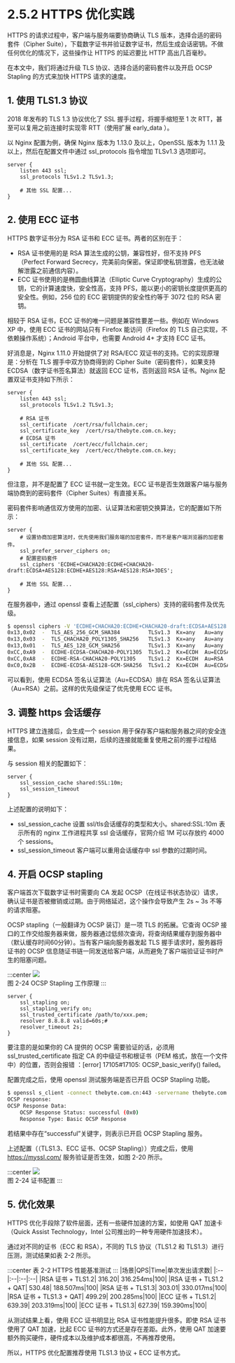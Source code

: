 # 2.5.2 HTTPS 优化实践

HTTPS 的请求过程中，客户端与服务端要协商确认 TLS 版本，选择合适的密码套件（Cipher Suite），下载数字证书并验证数字证书，然后生成会话密钥。不做任何优化的情况下，这些操作让
HTTPS 的延迟要比 HTTP 高出几百毫秒。

在本文中，我们将通过升级 TLS 协议、选择合适的密码套件以及开启 OCSP Stapling 的方式来加快 HTTPS 请求的速度。


## 1. 使用 TLS1.3 协议 

2018 年发布的 TLS 1.3 协议优化了 SSL 握手过程，将握手缩短至 1 次 RTT，甚至可以复用之前连接时实现零 RTT（使用扩展 early_data ）。

以 Nginx 配置为例，确保 Nginx 版本为 1.13.0 及以上，OpenSSL 版本为 1.1.1 及以上，然后在配置文件中通过 ssl_protocols 指令增加 TLSv1.3 选项即可。

```nginx
server {
	listen 443 ssl;
	ssl_protocols TLSv1.2 TLSv1.3;

	# 其他 SSL 配置...
}
```

## 2. 使用 ECC 证书

HTTPS 数字证书分为 RSA 证书和 ECC 证书。两者的区别在于：
- RSA 证书使用的是 RSA 算法生成的公钥，兼容性好，但不支持 PFS （Perfect Forward Secrecy，完美前向保密。保证即使私钥泄露，也无法破解泄露之前通信内容）。
- ECC 证书使用的是椭圆曲线算法（Elliptic Curve Cryptography）生成的公钥，它的计算速度快，安全性高，支持 PFS，能以更小的密钥长度提供更高的安全性。例如，256 位的 ECC 密钥提供的安全性约等于 3072 位的 RSA 密钥。


相较于 RSA 证书，ECC 证书的唯一问题是兼容性要差一些。例如在 Windows XP 中，使用 ECC 证书的网站只有 Firefox 能访问（Firefox 的 TLS 自己实现，不依赖操作系统）；Android 平台中，也需要 Android 4+ 才支持 ECC 证书。

好消息是，Nginx 1.11.0 开始提供了对 RSA/ECC 双证书的支持。它的实现原理是：分析在 TLS 握手中双方协商得到的 Cipher Suite（密码套件），如果支持 ECDSA（数字证书签名算法）就返回 ECC 证书，否则返回 RSA 证书。Nginx 配置双证书支持如下所示：

```nginx
server {
	listen 443 ssl;
	ssl_protocols TLSv1.2 TLSv1.3;

	# RSA 证书
	ssl_certificate  /cert/rsa/fullchain.cer;
	ssl_certificate_key  /cert/rsa/thebyte.com.cn.key;
	# ECDSA 证书
	ssl_certificate  /cert/ecc/fullchain.cer;
	ssl_certificate_key  /cert/ecc/thebyte.com.cn.key;

    # 其他 SSL 配置...
}
```
但注意，并不是配置了 ECC 证书就一定生效。ECC 证书是否生效跟客户端与服务端协商到的密码套件（Cipher Suites）有直接关系。

密码套件影响通信双方使用的加密、认证算法和密钥交换算法，它的配置如下所示：

```nginx
server {
	# 设置协商加密算法时，优先使用我们服务端的加密套件，而不是客户端浏览器的加密套件。
	ssl_prefer_server_ciphers on;
	# 配置密码套件
    ssl_ciphers 'ECDHE+CHACHA20:ECDHE+CHACHA20-draft:ECDSA+AES128:ECDHE+AES128:RSA+AES128:RSA+3DES';

    # 其他 SSL 配置...
}
```
在服务器中，通过 openssl 查看上述配置（ssl_ciphers）支持的密码套件及优先级。

```bash
$ openssl ciphers -V 'ECDHE+CHACHA20:ECDHE+CHACHA20-draft:ECDSA+AES128:ECDHE+AES128:RSA+AES128:RSA+3DES' | column -t
0x13,0x02  -  TLS_AES_256_GCM_SHA384         TLSv1.3  Kx=any   Au=any    Enc=AESGCM(256)             Mac=AEAD
0x13,0x03  -  TLS_CHACHA20_POLY1305_SHA256   TLSv1.3  Kx=any   Au=any    Enc=CHACHA20/POLY1305(256)  Mac=AEAD
0x13,0x01  -  TLS_AES_128_GCM_SHA256         TLSv1.3  Kx=any   Au=any    Enc=AESGCM(128)             Mac=AEAD
0xCC,0xA9  -  ECDHE-ECDSA-CHACHA20-POLY1305  TLSv1.2  Kx=ECDH  Au=ECDSA  Enc=CHACHA20/POLY1305(256)  Mac=AEAD
0xCC,0xA8  -  ECDHE-RSA-CHACHA20-POLY1305    TLSv1.2  Kx=ECDH  Au=RSA    Enc=CHACHA20/POLY1305(256)  Mac=AEAD
0xC0,0x2B  -  ECDHE-ECDSA-AES128-GCM-SHA256  TLSv1.2  Kx=ECDH  Au=ECDSA  Enc=AESGCM(128)             Mac=AEAD
```

可以看到，使用 ECDSA 签名认证算法（Au=ECDSA）排在 RSA 签名认证算法（Au=RSA）之前。这样的优先级保证了优先使用 ECC 证书。


## 3. 调整 https 会话缓存

HTTPS 建立连接后，会生成一个 session 用于保存客户端和服务器之间的安全连接信息，如果 session 没有过期，后续的连接就能重复使用之前的握手过程结果。

与 session 相关的配置如下：
```nginx
server {
	ssl_session_cache shared:SSL:10m;
	ssl_session_timeout
}
```
上述配置的说明如下：
- ssl_session_cache 设置 ssl/tls会话缓存的类型和大小。shared:SSL:10m 表示所有的 nginx 工作进程共享 ssl 会话缓存，官网介绍 1M 可以存放约 4000 个 sessions。
- ssl_session_timeout 客户端可以重用会话缓存中 ssl 参数的过期时间。

## 4. 开启 OCSP stapling

客户端首次下载数字证书时需要向 CA 发起 OCSP（在线证书状态协议）请求，确认证书是否被撤销或过期。由于网络延迟，这个操作会导致产生 2s ~ 3s 不等的请求阻塞。

OCSP stapling（一般翻译为 OCSP 装订）是一项 TLS 的拓展。它查询 OCSP 接口的工作交给服务器来做，服务器通过低频次查询，将查询结果缓存到服务器中（默认缓存时间60分钟）。当有客户端向服务器发起 TLS 握手请求时，服务器将证书的 OCSP 信息随证书链一同发送给客户端，从而避免了客户端验证证书时产生的阻塞问题。

:::center
  ![](../assets/OCSP-Stapling.png)<br/>
 图 2-24 OCSP Stapling 工作原理
:::

```nginx
server {
	ssl_stapling on;
	ssl_stapling_verify on;
	ssl_trusted_certificate /path/to/xxx.pem;
	resolver 8.8.8.8 valid=60s;# 
	resolver_timeout 2s;
}
``` 
要注意的是如果你的 CA 提供的 OCSP 需要验证的话，必须用 ssl_trusted_certificate 指定 CA 的中级证书和根证书（PEM 格式，放在一个文件中）的位置，否则会报错 ：[error] 17105#17105: OCSP_basic_verify() failed。

配置完成之后，使用 openssl 测试服务端是否已开启 OCSP Stapling 功能。

```bash 
$ openssl s_client -connect thebyte.com.cn:443 -servername thebyte.com.cn -status -tlsextdebug < /dev/null 2>&1 | grep "OCSP" 
OCSP response:
OCSP Response Data:
    OCSP Response Status: successful (0x0)
    Response Type: Basic OCSP Response
```
若结果中存在“successful”关键字，则表示已开启 OCSP Stapling 服务。


上述配置（（TLS1.3、ECC 证书、OCSP Stapling））完成之后，使用 https://myssl.com/ 服务验证是否生效，如图 2-20 所示。

:::center
  ![](../assets/ssl-test.png)<br/>
 图 2-24 证书配置
:::

## 5. 优化效果

HTTPS 优化手段除了软件层面，还有一些硬件加速的方案，如使用 QAT 加速卡（Quick Assist Technology，Intel 公司推出的一种专用硬件加速技术）。

通过对不同的证书（ECC 和 RSA），不同的 TLS 协议（TLS1.2 和 TLS1.3）进行压测，测试结果如表 2-2 所示。

:::center
表 2-2 HTTPS 性能基准测试
:::
|场景|QPS|Time|单次发出请求数|
|:--|:--|:--|:--|
|RSA 证书 + TLS1.2| 316.20| 316.254ms|100|
|RSA 证书 + TLS1.2 + QAT| 530.48| 188.507ms|100|
|RSA 证书 + TLS1.3| 303.01| 330.017ms|100|
|RSA 证书 + TLS1.3 + QAT| 499.29| 200.285ms|100|
|ECC 证书 + TLS1.2| 639.39| 203.319ms|100|
|ECC 证书 + TLS1.3| 627.39| 159.390ms|100|

从测试结果上看，使用 ECC 证书明显比 RSA 证书性能提升很多。即使 RSA 证书使用了 QAT 加速，比起 ECC 证书的方式还是存在差距。此外，使用 QAT 加速要额外购买硬件，硬件成本以及维护成本都很高，不再推荐使用。

所以，HTTPS 优化配置推荐使用 TLS1.3 协议 + ECC 证书方式。